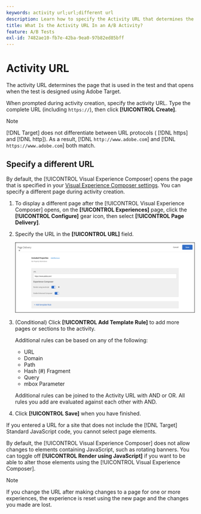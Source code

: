 ```yaml
---
keywords: activity url;url;different url
description: Learn how to specify the Activity URL that determines the page that is used in the test and that opens when the test is designed using [!DNL Adobe Target].
title: What Is the Activity URL In an A/B Activity?
feature: A/B Tests
exl-id: 7482ae10-fb7e-42ba-9ea0-97b82ed85bff
---
```

# Activity URL

The activity URL determines the page that is used in the test and that opens when the test is designed using Adobe Target.

When prompted during activity creation, specify the activity URL. Type the complete URL (including `https://`), then click **[!UICONTROL Create]**.

>[!NOTE]
>
>[!DNL Target] does not differentiate between URL protocols ( [!DNL https] and [!DNL http]). As a result, [!DNL `http://www.adobe.com`] and [!DNL `https://www.adobe.com`] both match.

## Specify a different URL

By default, the [!UICONTROL Visual Experience Composer] opens the page that is specified in your [Visual Experience Composer settings](/help/main/administrating-target/visual-experience-composer-set-up.md). You can specify a different page during activity creation.

1. To display a different page after the [!UICONTROL Visual Experience Composer] opens, on the **[!UICONTROL Experiences]** page, click the **[!UICONTROL Configure]** gear icon, then select **[!UICONTROL Page Delivery]**. 

1. Specify the URL in the **[!UICONTROL URL]** field.

   ![Page Delivery dialog box](/help/main/c-activities/t-test-ab/t-test-create-ab/assets/url-config-new.png)

1. (Conditional) Click **[!UICONTROL Add Template Rule]** to add more pages or sections to the activity.

   Additional rules can be based on any of the following:

   * URL 
   * Domain 
   * Path 
   * Hash (#) Fragment 
   * Query 
   * mbox Parameter

   Additional rules can be joined to the Activity URL with AND or OR. All rules you add are evaluated against each other with AND.

1. Click **[!UICONTROL Save]** when you have finished.

If you entered a URL for a site that does not include the [!DNL Target] Standard JavaScript code, you cannot select page elements.

By default, the [!UICONTROL Visual Experience Composer] does not allow changes to elements containing JavaScript, such as rotating banners. You can toggle off **[!UICONTROL Render using JavaScript]** if you want to be able to alter those elements using the [!UICONTROL Visual Experience Composer].

>[!NOTE]
>
>If you change the URL after making changes to a page for one or more experiences, the experience is reset using the new page and the changes you made are lost.
